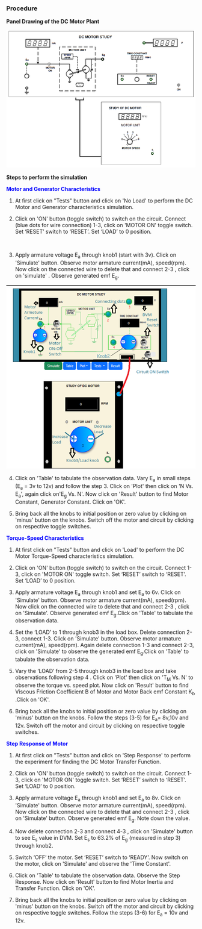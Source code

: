 ### Procedure
				
**Panel Drawing of the DC Motor Plant**
<div align="center">
<img class="img-fluid"  src="./images/dcpanel.png" alt="">           
</div>
								
								
**Steps to perform the simulation**

								
<b style="color:blue;text-align:center">Motor and Generator Characteristics</b>

1. At first click on "Tests" button and click on 'No Load' to perform the DC Motor and Generator characteristics simulation.
  
2. Click on 'ON' button (toggle switch) to switch on the circuit. Connect (blue dots for wire connection) 1-3, click on 'MOTOR ON' toggle switch. Set ‘RESET’ switch to ‘RESET’. Set ‘LOAD’ to 0 position. </li><br/>
					 
3. Apply armature voltage E<sub>a</sub> through knob1 (start with 3v). Click on 'Simulate' button. Observe motor armature current(mA), speed(rpm). Now click on the connected wire to delete that and connect 2-3 , click on 'simulate' . Observe generated emf E<sub>g</sub>.
						
<div align="center">
<img class="img-fluid"  src="./images/ps1.png" alt="">           
</div>	
						
4. Click on 'Table' to tabulate the observation data. Vary E<sub>a</sub> in small steps (E<sub>a</sub> = 3v to 12v) and follow the step 3. Click on 'Plot' then click on 'N Vs. E<sub>a</sub>', again click on'E<sub>g</sub> Vs. N'. Now click on 'Result' button to find Motor Constant, Generator Constant. Click on 'OK'. 

5. Bring back all the knobs to initial position or zero value by clicking on 'minus' button on the knobs. Switch off the motor and circuit by clicking on respective toggle switches.


<b style="color:blue;text-align:center">Torque-Speed Characteristics</b>

1. At first click on "Tests" button and click on 'Load' to perform the DC Motor Torque-Speed characteristics simulation.
  
2. Click on 'ON' button (toggle switch) to switch on the circuit. Connect 1-3, click on 'MOTOR ON' toggle switch. Set ‘RESET’ switch to ‘RESET’. Set ‘LOAD’ to 0 position. 
					 
3. Apply armature voltage E<sub>a</sub> through knob1 and set E<sub>a</sub> to 6v. Click on 'Simulate' button. Observe motor armature current(mA), speed(rpm). Now click on the
connected wire to delete that and connect 2-3 , click on 'Simulate'. Observe generated emf E<sub>g</sub>.Click on 'Table' to tabulate the observation data.
						
4.  Set the ‘LOAD’ to 1 through knob3 in the load box. Delete connection 2-3, connect 1-3. Click on 'Simulate' button. Observe motor armature current(mA), speed(rpm). Again delete connection 1-3 and connect 2-3, click on 'Simulate' to observe the generated emf E<sub>g</sub>.Click on 'Table' to tabulate the observation data.	

5. Vary the ‘LOAD’ from 2-5 through knob3 in the load box and take observations following step 4 . Click on 'Plot' then click on 'T<sub>M</sub> Vs. N' to observe the torque vs. speed plot. Now click on 'Result' button to find Viscous Friction Coefficient B of Motor and Motor Back emf Constant K<sub>b</sub> .Click on 'OK'. 

6. Bring back all the knobs to initial position or zero value by clicking on 'minus' button on the knobs. Follow the steps (3-5) for E<sub>a</sub>= 8v,10v and 12v. Switch off the motor and circuit by clicking on respective toggle switches.


<b style="color:blue;text-align:center">Step Response of Motor</b>

1. At first click on "Tests" button and click on 'Step Response' to perform the experiment for finding the DC Motor Transfer Function.
  
2. Click on 'ON' button (toggle switch) to switch on the circuit. Connect 1-3, click on 'MOTOR ON' toggle switch. Set ‘RESET’ switch to ‘RESET’. Set ‘LOAD’ to 0 position.  
					 
3. Apply armature voltage E<sub>a</sub> through knob1 and set E<sub>a</sub> to 8v. Click on 'Simulate' button. Observe motor armature current(mA), speed(rpm). Now click on the connected wire to delete that and connect 2-3 , click on 'Simulate' button. Observe generated emf E<sub>g</sub>. Note down the value.
						
4. Now delete connection 2-3 and connect 4-3 , click on 'Simulate' button to see E<sub>s</sub> value in DVM. Set E<sub>s</sub> to 63.2% of E<sub>g</sub> (measured in step 3) through knob2.</sub>
						
5. Switch ‘OFF’ the motor. Set ‘RESET’ switch to ‘READY’. Now switch on the motor, click on 'Simulate' and observe the 'Time Constant'.
					
6. Click on 'Table' to tabulate the observation data. Observe the Step Response. Now click on 'Result' button to find Motor Inertia and Transfer Function. Click on 'OK'.

7. Bring back all the knobs to initial position or zero value by clicking on 'minus' button on the knobs. Switch off the motor and circuit by clicking on respective toggle switches.
Follow the steps (3-6) for E<sub>a</sub> = 10v and 12v.
					